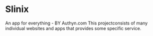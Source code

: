 # Slinix
 An app for everything - BY Authyn.com
 This projectconsists of many individual websites and apps that provides some specific service.
